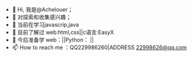 - 👋 Hi, 我是@Achelouer；
- 👀 对探索和收集感兴趣；
- 🌱 当前在学习javascrip,java
- 💞️ 目前了解过 web:html,css||c语言:EasyX
- 📕 今后准备学 web：||Python： ||
- 📫 How to reach me ：QQ229986260|ADDRESS 22998626@qq.com

<!---
Achelouer/Achelouer is a ✨ special ✨ repository because its `README.md` (this file) appears on your GitHub profile.
You can click the Preview link to take a look at your changes.
--->
